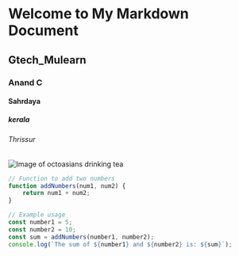 # Welcome to My Markdown Document
## Gtech_Mulearn 
### Anand C
#### Sahrdaya
##### kerala
###### Thrissur
![Image of octoasians drinking tea](https://octodex.github.com/images/OctoAsians_dex_F&G.png)
``` javascript
// Function to add two numbers
function addNumbers(num1, num2) {
    return num1 + num2;
}

// Example usage
const number1 = 5;
const number2 = 10;
const sum = addNumbers(number1, number2);
console.log(`The sum of ${number1} and ${number2} is: ${sum}`);
```
